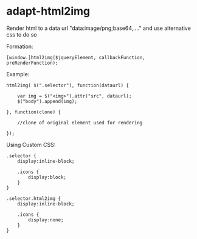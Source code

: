 adapt-html2img
================

Render html to a data url "data:image/png;base64,...." and use alternative css to do so

Formation:
```
[window.]html2img($jqueryElement, callbackFunction, preRenderFunction);
```

Example:
```
html2img( $(".selector"), function(dataurl) {

	var img = $("<img>").attr("src", dataurl);
	$("body").append(img);

}, function(clone) {

	//clone of original element used for rendering

});
```

Using Custom CSS:
```
.selector { 
	display:inline-block;

	.icons {
		display:block;
	}
}

.selector.html2img {
	display:inline-block;

	.icons {
		display:none;
	}	
}

```





